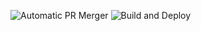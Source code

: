 ![Automatic PR Merger](https://github.com/BimsaraGamage/Test-Public/workflows/Automatic%20PR%20Merger/badge.svg)
![Build and Deploy](https://github.com/BimsaraGamage/Test-Public/workflows/Build%20and%20Deploy/badge.svg)